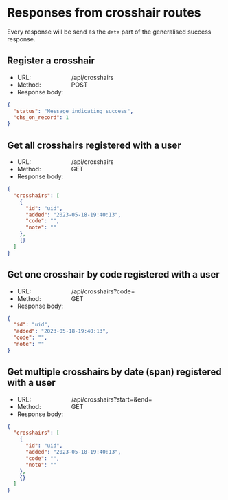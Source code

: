 # Responses from crosshair routes

Every response will be send as the `data` part of the generalised success response.

## Register a crosshair

- URL: &nbsp;&nbsp;&nbsp;&nbsp;&nbsp;&nbsp;&nbsp;&nbsp;&nbsp;&nbsp;&nbsp;&nbsp;&nbsp;&nbsp;&nbsp;&nbsp;&nbsp;&nbsp;&nbsp;&nbsp;&nbsp;&nbsp;&nbsp;/api/crosshairs
- Method: &nbsp;&nbsp;&nbsp;&nbsp;&nbsp;&nbsp;&nbsp;&nbsp;&nbsp;&nbsp;&nbsp;&nbsp;&nbsp;&nbsp;&nbsp;&nbsp;&nbsp;POST
- Response body:

```json
{
  "status": "Message indicating success",
  "chs_on_record": 1
}
```

## Get all crosshairs registered with a user

- URL: &nbsp;&nbsp;&nbsp;&nbsp;&nbsp;&nbsp;&nbsp;&nbsp;&nbsp;&nbsp;&nbsp;&nbsp;&nbsp;&nbsp;&nbsp;&nbsp;&nbsp;&nbsp;&nbsp;&nbsp;&nbsp;&nbsp;&nbsp;/api/crosshairs
- Method: &nbsp;&nbsp;&nbsp;&nbsp;&nbsp;&nbsp;&nbsp;&nbsp;&nbsp;&nbsp;&nbsp;&nbsp;&nbsp;&nbsp;&nbsp;&nbsp;&nbsp;GET
- Response body:

```json
{
  "crosshairs": [
    {
      "id": "uid",
      "added": "2023-05-18-19:40:13",
      "code": "",
      "note": ""
    },
    {}
  ]
}
```

## Get one crosshair by code registered with a user

- URL: &nbsp;&nbsp;&nbsp;&nbsp;&nbsp;&nbsp;&nbsp;&nbsp;&nbsp;&nbsp;&nbsp;&nbsp;&nbsp;&nbsp;&nbsp;&nbsp;&nbsp;&nbsp;&nbsp;&nbsp;&nbsp;&nbsp;&nbsp;/api/crosshairs?code=
- Method: &nbsp;&nbsp;&nbsp;&nbsp;&nbsp;&nbsp;&nbsp;&nbsp;&nbsp;&nbsp;&nbsp;&nbsp;&nbsp;&nbsp;&nbsp;&nbsp;&nbsp;GET
- Response body:

```json
{
  "id": "uid",
  "added": "2023-05-18-19:40:13",
  "code": "",
  "note": ""
}
```

## Get multiple crosshairs by date (span) registered with a user

- URL: &nbsp;&nbsp;&nbsp;&nbsp;&nbsp;&nbsp;&nbsp;&nbsp;&nbsp;&nbsp;&nbsp;&nbsp;&nbsp;&nbsp;&nbsp;&nbsp;&nbsp;&nbsp;&nbsp;&nbsp;&nbsp;&nbsp;&nbsp;/api/crosshairs?start=&end=
- Method: &nbsp;&nbsp;&nbsp;&nbsp;&nbsp;&nbsp;&nbsp;&nbsp;&nbsp;&nbsp;&nbsp;&nbsp;&nbsp;&nbsp;&nbsp;&nbsp;&nbsp;GET
- Response body:

```json
{
  "crosshairs": [
    {
      "id": "uid",
      "added": "2023-05-18-19:40:13",
      "code": "",
      "note": ""
    },
    {}
  ]
}
```
